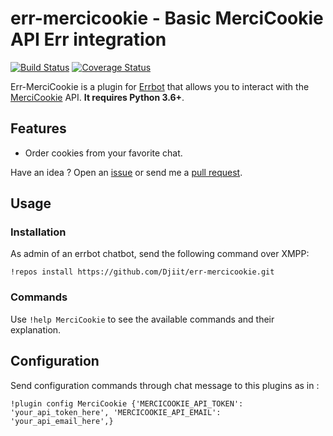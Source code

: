# err-mercicookie - Basic MerciCookie API Err integration

[![Build Status](https://travis-ci.org/Djiit/err-mercicookie.svg?branch=master)](https://travis-ci.org/Djiit/err-mercicookie) [![Coverage Status](https://coveralls.io/repos/github/Djiit/err-mercicookie/badge.svg?branch=master)](https://coveralls.io/github/Djiit/err-mercicookie?branch=master)

Err-MerciCookie is a plugin for [Errbot](https://github.com/errbotio/errbot) that allows you to interact with the [MerciCookie](https://www.mercicookie.com/pages/coffret-cadeau) API. **It requires Python 3.6+**.

## Features

* Order cookies from your favorite chat.

Have an idea ? Open an [issue](https://github.com/Djiit/err-mercicookie/issues) or send me a [pull request](https://github.com/Djiit/err-mercicookie/pulls).

## Usage

### Installation

As admin of an errbot chatbot, send the following command over XMPP:

```
!repos install https://github.com/Djiit/err-mercicookie.git
```

### Commands

Use `!help MerciCookie` to see the available commands and their explanation.

## Configuration

Send configuration commands through chat message to this plugins as in :

```
!plugin config MerciCookie {'MERCICOOKIE_API_TOKEN': 'your_api_token_here', 'MERCICOOKIE_API_EMAIL': 'your_api_email_here',}
```
